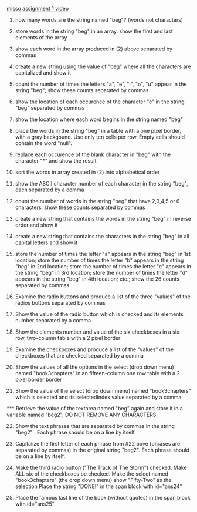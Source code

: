 [misso assignment 1 video](https://www.youtube.com/watch?v=9liURny9oUU)  

1. how many words are the string named "beg"? (words not characters)


2. store words in the string "beg" in an array. show the first and last elements of the array

3. show each word in the array produced in (2) above separated by commas

4. create a new string using the value of "beg" where all the characters are capitalized and show it

5. count the number of times the letters "a", "e", "i", "o", "u" appear in the string "beg"; show these counts separated by commas

6. show the location of each occurence of the character "e" in the string "beg" separated by commas

7. show the location where each word begins in the string named "beg"

8. place the words in the string "beg" in a table with a one pixel border, with a gray backgound. Use only ten cells per row. Empty cells should contain the word "null".

9.  replace each occurence of the blank character in "beg" with the character "*" and show the result

10. sort the words in array created in (2) into alphabetical order

11. show the ASCII character number of each character in the string "beg", each separated by a comma

12. count the number of words in the string "beg" that have 2,3,4,5 or 6 characters; show these counts separated by commas

13. create a new string that contains the words in the string "beg" in reverse order and show it

14. create a new string that contains the characters in the string "beg" in all capital letters and show it

15. store the number of times the letter "a" appears in the string "beg" in 1st location;
    store the number of times the letter "b" appears in the string "beg" in 2nd location;
    store the number of times the letter "c" appears in the string "beg" in 3rd location;
    store the number of times the letter "d" appears in the string "beg" in 4th location;
    etc.; show the 26 counts separated by commas

16. Examine the radio buttons and produce a list of the three "values" of the radios buttons separated by commas

17. Show the value of the radio button which is checked and its elements number separated by a comma

18. Show the elements number and value of the six checkboxes in a six-row, two-column table with a 2 pixel border

19. Examine the checkboxes and produce a list of the "values" of the checkboxes that are checked separated by a comma

20. Show the values of all the options in the select (drop down menu) named "book3chapters" in an fifteen-column one row table with a 2 pixel border border

21. Show the value of the select (drop down menu) named "book3chapters" which is selected and its selectedIndex value separated by a comma

*** Retrieve the value of the textarea named "beg" again and store it in a variable named "beg2", DO NOT REMOVE ANY CHARACTERS

22. Show the text phrases that are separated by commas in the string "beg2" . Each phrase should be on a line by itself.

23. Capitalize the first letter of each phrase from #22 bove (phrases are separated by commas) in the original string "beg2". Each phrase should be on a line by itself.

24. Make the third radio button ("The Track of The Storm") checked.
    Make ALL six of the checkboxes be checked.
    Make the select named "book3chapters" (the drop down menu) show "Fifty-Two" as the selection
    Place the string "DONE!" in the span block with id="ans24"

25. Place the famous last line of the book (without quotes) in the span block with id="ans25"

